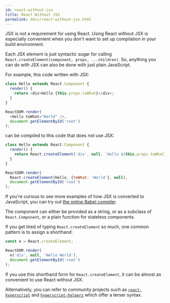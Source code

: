 ```yaml
---
id: react-without-jsx
title: React Without JSX
permalink: docs/react-without-jsx.html
---
```


JSX is not a requirement for using React. Using React without JSX is especially convenient when you don't want to set up compilation in your build environment.

Each JSX element is just syntactic sugar for calling `React.createElement(component, props, ...children)`. So, anything you can do with JSX can also be done with just plain JavaScript.

For example, this code written with JSX:

```js
class Hello extends React.Component {
  render() {
    return <div>Hello {this.props.toWhat}</div>;
  }
}

ReactDOM.render(
  <Hello toWhat="World" />,
  document.getElementById('root')
);
```

can be compiled to this code that does not use JSX:

```js
class Hello extends React.Component {
  render() {
    return React.createElement('div', null, `Hello ${this.props.toWhat}`);
  }
}

ReactDOM.render(
  React.createElement(Hello, {toWhat: 'World'}, null),
  document.getElementById('root')
);
```

If you're curious to see more examples of how JSX is converted to JavaScript, you can try out [the online Babel compiler](babel://jsx-simple-example).

The component can either be provided as a string, or as a subclass of `React.Component`, or a plain function for stateless components.

If you get tired of typing `React.createElement` so much, one common pattern is to assign a shorthand:

```js
const e = React.createElement;

ReactDOM.render(
  e('div', null, 'Hello World'),
  document.getElementById('root')
);
```

If you use this shorthand form for `React.createElement`, it can be almost as convenient to use React without JSX.

Alternatively, you can refer to community projects such as [`react-hyperscript`](https://github.com/mlmorg/react-hyperscript) and [`hyperscript-helpers`](https://github.com/ohanhi/hyperscript-helpers) which offer a terser syntax.

